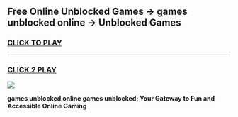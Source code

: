 
## Free Online Unblocked Games → games unblocked online → Unblocked Games
<h3>
<a href="https://premium.freeplayer.one?title=games_unblocked_online&ref=21F">CLICK TO PLAY</a></h3>
<hr>

<h3>
<a href="https://premium.freeplayer.one?title=games_unblocked_online&ref=21F">CLICK 2 PLAY</a>
  
</h3>

<a href="https://premium.freeplayer.one?title=games_unblocked_online&ref=21F/"><img src="https://clearcache.store/games.png"></a>


**games unblocked online games unblocked: Your Gateway to Fun and Accessible Online Gaming**
